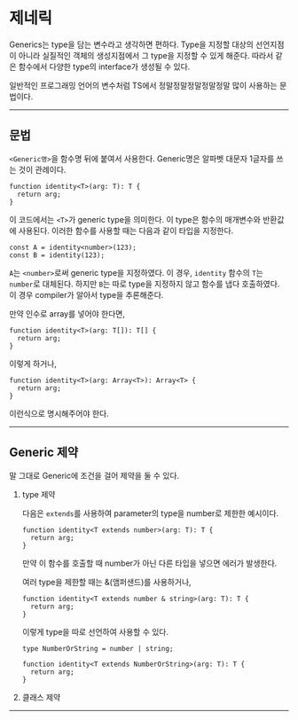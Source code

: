 # 제네릭

Generics는 type을 담는 변수라고 생각하면 편하다. Type을 지정할 대상의 선언지점이 아니라 실질적인 객체의 생성지점에서 그 type을 지정할 수 있게 해준다. 따라서 같은 함수에서 다양한 type의 interface가 생성될 수 있다.

일반적인 프로그래밍 언어의 변수처럼 TS에서 정말정말정말정말정말 많이 사용하는 문법이다.

---

## 문법

`<Generic명>`을 함수명 뒤에 붙여서 사용한다. Generic명은 알파벳 대문자 1글자를 쓰는 것이 관례이다.

```tsx
function identity<T>(arg: T): T {
  return arg;
}
```

이 코드에서는 `<T>`가 generic type을 의미한다. 이 type은 함수의 매개변수와 반환값에 사용된다. 이러한 함수를 사용할 때는 다음과 같이 타입을 지정한다.

```tsx
const A = identity<number>(123);
const B = identity(123);
```

`A`는 `<number>`로써 generic type을 지정하였다. 이 경우, `identity` 함수의 `T`는 `number`로 대체된다. 하지만 `B`는 따로 type을 지정하지 않고 함수를 냅다 호출하였다. 이 경우 compiler가 알아서 type을 추론해준다.

만약 인수로 array를 넣어야 한다면,

```tsx
function identity<T>(arg: T[]): T[] {
  return arg;
}
```

이렇게 하거나,

```tsx
function identity<T>(arg: Array<T>): Array<T> {
  return arg;
}
```

이런식으로 명시해주어야 한다.

---

## Generic 제약

말 그대로 Generic에 조건을 걸어 제약을 둘 수 있다.

1. type 제약

   다음은 `extends`를 사용하여 parameter의 type을 number로 제한한 예시이다.

   ```tsx
   function identity<T extends number>(arg: T): T {
     return arg;
   }
   ```

   만약 이 함수를 호출할 때 number가 아닌 다른 타입을 넣으면 에러가 발생한다.

   여러 type을 제한할 때는 &(앰퍼샌드)를 사용하거나,

   ```tsx
   function identity<T extends number & string>(arg: T): T {
     return arg;
   }
   ```

   이렇게 type을 따로 선언하여 사용할 수 있다.

   ```tsx
   type NumberOrString = number | string;

   function identity<T extends NumberOrString>(arg: T): T {
     return arg;
   }
   ```

2. 클래스 제약

---
